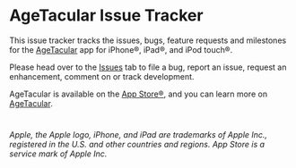 # AgeTacular Issue Tracker

This issue tracker tracks the issues, bugs, feature requests and milestones for the [AgeTacular](http://cmh-apps.com/apps/agetacular/) app for iPhone®, iPad®, and iPod touch®.

Please head over to the [Issues](https://github.com/cmhgit/AgeTacular/issues) tab to file a bug, report an issue, request an enhancement, comment on or track development.

AgeTacular is available on the [App Store®](https://apple.co/3q8VnEz), and you can learn more on [AgeTacular](http://cmh-apps.com/apps/agetacular/).



# 
*Apple, the Apple logo, iPhone, and iPad are trademarks of Apple Inc., registered in the U.S. and other countries and regions. App Store is a service mark of Apple Inc.*
